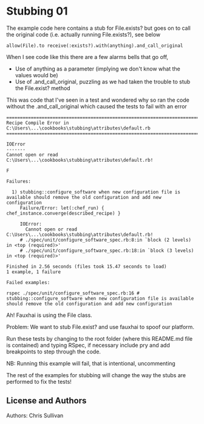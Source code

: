 Stubbing 01
====================
The example code here contains a stub for File.exists? but goes on to call the original code (i.e. actually running File.exists?), see below

````
allow(File).to receive(:exists?).with(anything).and_call_original
````

When I see code like this there are a few alarms bells that go off,
* Use of anything as a parameter (implying we don't know what the values would be)
* Use of .and_call_original, puzzling as we had taken the trouble to stub the File.exist? method

This was code that I've seen in a test and wondered why so ran the code without the .and_call_original which caused the tests to fail with an error

````
================================================================================
Recipe Compile Error in C:\Users\...\cookbooks\stubbing\attributes\default.rb
================================================================================

IOError
-------
Cannot open or read C:\Users\...\cookbooks\stubbing\attributes\default.rb!

F

Failures:

  1) stubbing::configure_software when new configuration file is available should remove the old configuration and add new configuration
     Failure/Error: let(:chef_run) { chef_instance.converge(described_recipe) }

     IOError:
       Cannot open or read C:\Users\...\cookbooks\stubbing\attributes\default.rb!
     # ./spec/unit/configure_software_spec.rb:8:in `block (2 levels) in <top (required)>'
     # ./spec/unit/configure_software_spec.rb:18:in `block (3 levels) in <top (required)>'

Finished in 2.56 seconds (files took 15.47 seconds to load)
1 example, 1 failure

Failed examples:

rspec ./spec/unit/configure_software_spec.rb:16 # stubbing::configure_software when new configuration file is available should remove the old configuration and add new configuration

````

Ah! Fauxhai is using the File class.

Problem: We want to stub File.exist? and use fauxhai to spoof our platform.

Run these tests by changing to the root folder (where this README.md file is contained) and typing RSpec, if necessary include pry and add breakpoints to step through the code.

NB: Running this example will fail, that is intentional, uncommenting

The rest of the examples for stubbing will change the way the stubs are performed to fix the tests!

License and Authors
-------------------
Authors: Chris Sullivan

